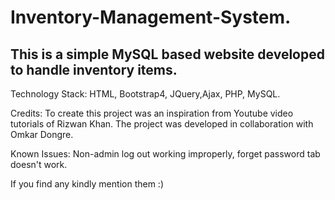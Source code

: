 # Inventory-Management-System.

This is a simple MySQL based website developed to handle inventory items. 
--------------------------------------------------------------------------------

Technology Stack:
  HTML, Bootstrap4,
  JQuery,Ajax,
  PHP,
  MySQL.
  
 Credits: 
To create this project was an inspiration from Youtube video tutorials of Rizwan Khan.
The project was developed in collaboration with Omkar Dongre.

Known Issues: Non-admin log out working improperly, forget password tab doesn't work.

If you find any kindly mention them :)
